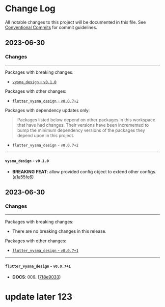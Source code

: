 # Change Log

All notable changes to this project will be documented in this file.
See [Conventional Commits](https://conventionalcommits.org) for commit guidelines.

## 2023-06-30

### Changes

---

Packages with breaking changes:

 - [`vysma_design` - `v0.1.0`](#vysma_design---v010)

Packages with other changes:

 - [`flutter_vysma_design` - `v0.0.7+2`](#flutter_vysma_design---v0072)

Packages with dependency updates only:

> Packages listed below depend on other packages in this workspace that have had changes. Their versions have been incremented to bump the minimum dependency versions of the packages they depend upon in this project.

 - `flutter_vysma_design` - `v0.0.7+2`

---

#### `vysma_design` - `v0.1.0`

 - **BREAKING** **FEAT**: allow provided config object to extend other configs. ([a1a55fe6](https://github.com/tranthaian3591/ffi_plugin_test/commit/a1a55fe69f91ed4f8836ee79ee65905561537fdf))


## 2023-06-30

### Changes

---

Packages with breaking changes:

 - There are no breaking changes in this release.

Packages with other changes:

 - [`flutter_vysma_design` - `v0.0.7+1`](#flutter_vysma_design---v0071)

---

#### `flutter_vysma_design` - `v0.0.7+1`

 - **DOCS**: 006. ([7f8e9033](https://github.com/tranthaian3591/ffi_plugin_test/commit/7f8e90338e952b94086d755d7c47abb6d3eee4e6))

# update later 123